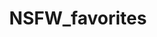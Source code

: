 ---
title: NSFW_favorites
crosslinks:
- livven
- meetpornstar
- littlecapricefan
- BustyNaturalPornstars
---